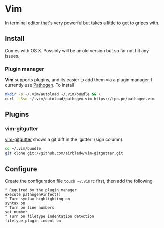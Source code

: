 # Vim

In terminal editor that's very powerful but takes a little to get to gripes with.

## Install

Comes with OS X. Possibly will be an old version but so far not hit any issues.

### Plugin manager

**Vim** supports plugins, and its easier to add them via a plugin manager. I currently use [Pathogen](https://github.com/tpope/vim-pathogen). To install

```bash
mkdir -p ~/.vim/autoload ~/.vim/bundle && \
curl -LSso ~/.vim/autoload/pathogen.vim https://tpo.pe/pathogen.vim
```

## Plugins

### vim-gitgutter

[vim-gitgutter](https://github.com/airblade/vim-gitgutter) shows a git diff in the 'gutter' (sign column).

```bash
cd ~/.vim/bundle
git clone git://github.com/airblade/vim-gitgutter.git
```

## Configure

Create the configuration file `touch ~/.vimrc` first, then add the following

```text
" Required by the plugin manager
execute pathogen#infect()
" Turn syntax highlighting on
syntax on
" Turn on line numbers
set number
" Turn on filetype indentation detection
filetype plugin indent on
```

